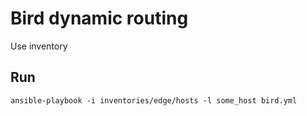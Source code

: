 # Bird dynamic routing
Use inventory

## Run
```
ansible-playbook -i inventories/edge/hosts -l some_host bird.yml
```
